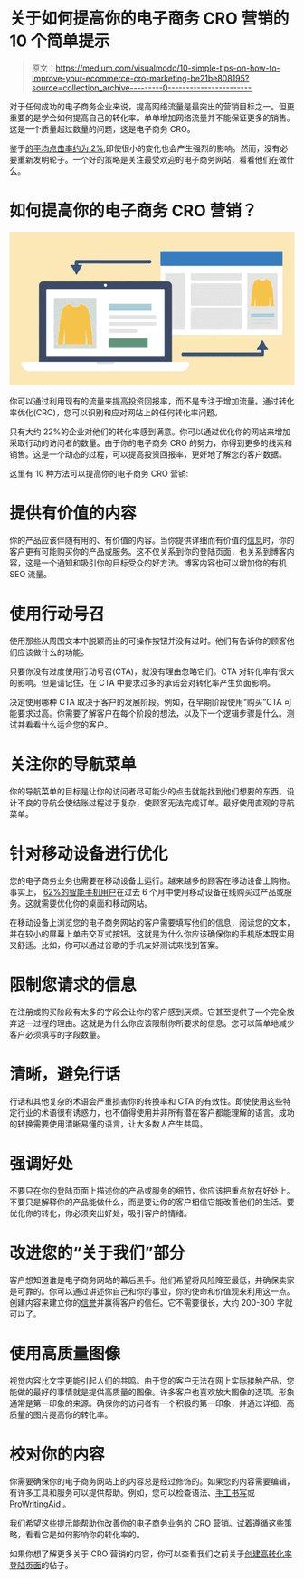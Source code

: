 # 关于如何提高你的电子商务 CRO 营销的 10 个简单提示

> 原文：<https://medium.com/visualmodo/10-simple-tips-on-how-to-improve-your-ecommerce-cro-marketing-be21be808195?source=collection_archive---------0----------------------->

对于任何成功的电子商务企业来说，提高网络流量是最突出的营销目标之一。但更重要的是学会如何提高自己的转化率。单单增加网络流量并不能保证更多的销售。这是一个质量超过数量的问题，这是电子商务 CRO。

鉴于[的平均点击率约为 2%](https://www.wordstream.com/average-ctr),即使很小的变化也会产生强烈的影响。然而，没有必要重新发明轮子。一个好的策略是关注最受欢迎的电子商务网站，看看他们在做什么。

# 如何提高你的电子商务 CRO 营销？

![](img/aae9a3c04d1584b7153c6e922b5da2a0.png)

你可以通过利用现有的流量来提高投资回报率，而不是专注于增加流量。通过转化率优化(CRO)，您可以识别和应对网站上的任何转化率问题。

只有大约 22%的企业对他们的转化率感到满意。你可以通过优化你的网站来增加采取行动的访问者的数量。由于你的电子商务 CRO 的努力，你得到更多的线索和销售。这是一个动态的过程，可以提高投资回报率，更好地了解您的客户数据。

这里有 10 种方法可以提高你的电子商务 CRO 营销:

# 提供有价值的内容

你的产品应该伴随有用的、有价值的内容。当你提供详细而有价值的[信息](https://visualmodo.com/blog/)时，你的客户更有可能购买你的产品或服务。这不仅关系到你的登陆页面，也关系到博客内容，这是一个通知和吸引你的目标受众的好方法。博客内容也可以增加你的有机 SEO 流量。

# 使用行动号召

使用那些从周围文本中脱颖而出的可操作按钮并没有过时。他们有告诉你的顾客他们应该做什么的功能。

只要你没有过度使用行动号召(CTA)，就没有理由忽略它们。CTA 对转化率有很大的影响。但是请记住，在 CTA 中要求过多的承诺会对转化率产生负面影响。

决定使用哪种 CTA 取决于客户的发展阶段。例如，在早期阶段使用“购买”CTA 可能要求过高。你需要了解客户在每个阶段的想法，以及下一个逻辑步骤是什么。测试并看看什么适合您的客户。

# 关注你的导航菜单

你的导航菜单的目标是让你的访问者尽可能少的点击就能找到他们想要的东西。设计不良的导航会使结账过程过于复杂，使顾客无法完成订单。最好使用直观的导航菜单。

# 针对移动设备进行优化

您的电子商务业务也需要在移动设备上运行。越来越多的顾客在移动设备上购物。事实上， [62%的智能手机用户](https://www.outerboxdesign.com/web-design-articles/mobile-ecommerce-statistics)在过去 6 个月中使用移动设备在线购买过产品或服务。这就需要优化你的桌面和移动网站。

在移动设备上浏览您的电子商务网站的客户需要填写他们的信息，阅读您的文本，并在较小的屏幕上单击交互式按钮。这就是为什么你应该确保你的手机版本既实用又舒适。比如，你可以通过谷歌的手机友好测试来找到答案。

# 限制您请求的信息

在注册或购买阶段有太多的字段会让你的客户感到厌烦。它甚至提供了一个完全放弃这一过程的理由。这就是为什么你应该限制你所要求的信息。您可以简单地减少客户必须填写的字段数量。

# 清晰，避免行话

行话和其他复杂的术语会严重损害你的转换率和 CTA 的有效性。即使使用这些特定行业的术语很有诱惑力，也不值得使用并非所有潜在客户都能理解的语言。成功的转换需要使用清晰易懂的语言，让大多数人产生共鸣。

# 强调好处

不要只在你的登陆页面上描述你的产品或服务的细节，你应该把重点放在好处上。不要只是解释你的产品能做什么，而是要让你的客户相信它能改善他们的生活。要优化你的转化，你必须突出好处，吸引客户的情绪。

# 改进您的“关于我们”部分

客户想知道谁是电子商务网站的幕后黑手。他们希望将风险降至最低，并确保卖家是可靠的。你可以通过讲述你自己和你的事业，你的使命和价值观来利用这一点。创建内容来建立你的[信誉](https://visualmodo.com/wordpress-themes/)并赢得客户的信任。它不需要很长，大约 200-300 字就可以了。

# 使用高质量图像

视觉内容比文字更能引起人们的共鸣。由于您的客户无法在网上实际接触产品，您能做的最好的事情就是提供高质量的图像。许多客户也喜欢放大图像的选项。形象通常是第一印象的来源。确保你的访问者有一个积极的第一印象，并通过详细、高质量的图片提高你的转化率。

# 校对你的内容

你需要确保你的电子商务网站上的内容总是经过修饰的。如果您的内容需要编辑，有许多工具和服务可以提供帮助。例如，您可以检查语法、[手工书写](https://handmadewriting.com/)或 [ProWritingAid](https://prowritingaid.com/) 。

我们希望这些提示能帮助你改善你的电子商务业务的 CRO 营销。试着遵循这些策略，看看它是如何影响你的转化率的。

如果你想了解更多关于 CRO 营销的内容，你可以查看我们之前关于[创建高转化率登陆页面](https://visualmodo.com/creating-high-converting-landing-page/)的帖子。